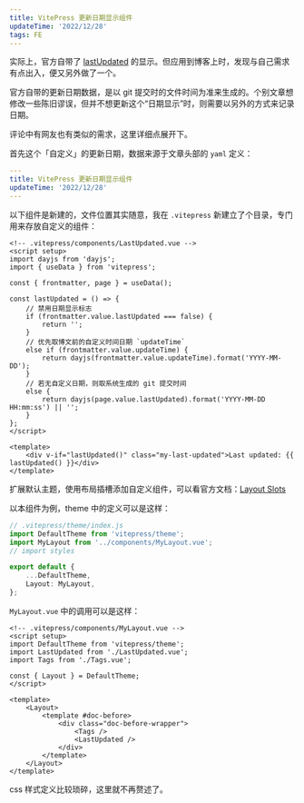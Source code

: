 ```yaml
---
title: VitePress 更新日期显示组件
updateTime: '2022/12/28'
tags: FE
---
```


实际上，官方自带了 [lastUpdated](https://vitepress.vuejs.org/config/frontmatter-configs#lastupdated) 的显示。但应用到博客上时，发现与自己需求有点出入，便又另外做了一个。

官方自带的更新日期数据，是以 git 提交时的文件时间为准来生成的。个别文章想修改一些陈旧谬误，但并不想更新这个“日期显示”时，则需要以另外的方式来记录日期。

评论中有网友也有类似的需求，这里详细点展开下。

首先这个「自定义」的更新日期，数据来源于文章头部的 `yaml` 定义：
```yaml
---
title: VitePress 更新日期显示组件
updateTime: '2022/12/28'
---
```

以下组件是新建的，文件位置其实随意，我在 `.vitepress` 新建立了个目录，专门用来存放自定义的组件：

```vue
<!-- .vitepress/components/LastUpdated.vue -->
<script setup>
import dayjs from 'dayjs';
import { useData } from 'vitepress';

const { frontmatter, page } = useData();

const lastUpdated = () => {
    // 禁用日期显示标志
    if (frontmatter.value.lastUpdated === false) {
        return '';
    }
    // 优先取博文前的自定义时间日期 `updateTime`
    else if (frontmatter.value.updateTime) {
        return dayjs(frontmatter.value.updateTime).format('YYYY-MM-DD');
    }
    // 若无自定义日期，则取系统生成的 git 提交时间
    else {
        return dayjs(page.value.lastUpdated).format('YYYY-MM-DD HH:mm:ss') || '';
    }
};
</script>

<template>
    <div v-if="lastUpdated()" class="my-last-updated">Last updated: {{ lastUpdated() }}</div>
</template>
```

扩展默认主题，使用布局插槽添加自定义组件，可以看官方文档：[Layout Slots](https://vitepress.dev/guide/extending-default-theme#layout-slots)

以本组件为例，theme 中的定义可以是这样：

```typescript
// .vitepress/theme/index.js
import DefaultTheme from 'vitepress/theme';
import MyLayout from '../components/MyLayout.vue';
// import styles

export default {
    ...DefaultTheme,
    Layout: MyLayout,
};
```

`MyLayout.vue` 中的调用可以是这样：

```vue
<!-- .vitepress/components/MyLayout.vue -->
<script setup>
import DefaultTheme from 'vitepress/theme';
import LastUpdated from './LastUpdated.vue';
import Tags from './Tags.vue';

const { Layout } = DefaultTheme;
</script>

<template>
    <Layout>
        <template #doc-before>
            <div class="doc-before-wrapper">
                <Tags />
                <LastUpdated />
            </div>
        </template>
    </Layout>
</template>
```

css 样式定义比较琐碎，这里就不再赘述了。